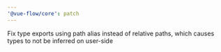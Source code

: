 ```yaml
---
'@vue-flow/core': patch
---
```


Fix type exports using path alias instead of relative paths, which causes types to not be inferred on user-side
